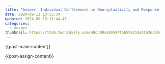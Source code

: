 ```yaml
---
title: "Answer: Individual Differences in Neuroplasticity and Response to Rehabilitation Mean that Treatment Plans Must Be Personalized, Considering Factors Like Age, Severity of Injury, and Pre-Existing Conditions."
date: 2024-09-11 13:56:34
updated: 2024-09-13 11:44:45
categories:
  - movavi
thumbnail: https://thmb.techidaily.com/a8dc09aa00b57fb659621da31b365534682fa3f06b50eb65c4dc48b9a72515ec.jpg
---
```


{{post-main-content}}

<ins class="adsbygoogle"
     style="display:block"
     data-ad-format="autorelaxed"
     data-ad-client="ca-pub-7571918770474297"
     data-ad-slot="1223367746"></ins>

{{post-assign-content}}

<ins class="adsbygoogle"
     style="display:block"
     data-ad-client="ca-pub-7571918770474297"
     data-ad-slot="8358498916"
     data-ad-format="auto"
     data-full-width-responsive="true"></ins>
